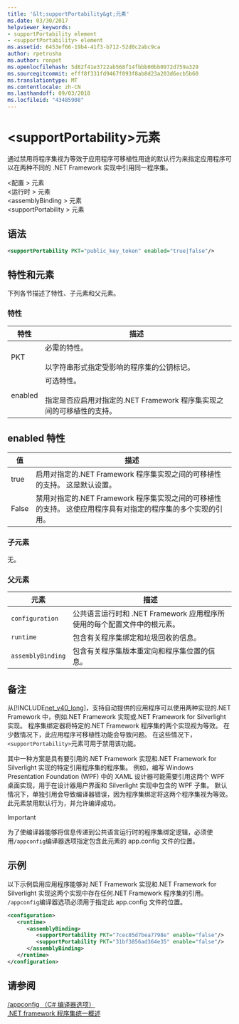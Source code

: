 ```yaml
---
title: '&lt;supportPortability&gt;元素'
ms.date: 03/30/2017
helpviewer_keywords:
- supportPortability element
- <supportPortability> element
ms.assetid: 6453ef66-19b4-41f3-b712-52d0c2abc9ca
author: rpetrusha
ms.author: ronpet
ms.openlocfilehash: 5d82f41e3722ab568f14fbbb00bb0972d759a329
ms.sourcegitcommit: efff8f331fd9467f093f8ab8d23a203d6ecb5b60
ms.translationtype: MT
ms.contentlocale: zh-CN
ms.lasthandoff: 09/03/2018
ms.locfileid: "43485908"
---
```

# <a name="ltsupportportabilitygt-element"></a>&lt;supportPortability&gt;元素
通过禁用将程序集视为等效于应用程序可移植性用途的默认行为来指定应用程序可以在两种不同的 .NET Framework 实现中引用同一程序集。  
  
 \<配置 > 元素  
\<运行时 > 元素  
\<assemblyBinding > 元素  
\<supportPortability > 元素  
  
## <a name="syntax"></a>语法  
  
```xml  
<supportPortability PKT="public_key_token" enabled="true|false"/>  
```  
  
## <a name="attributes-and-elements"></a>特性和元素  
 下列各节描述了特性、子元素和父元素。  
  
### <a name="attributes"></a>特性  
  
|特性|描述|  
|---------------|-----------------|  
|PKT|必需的特性。<br /><br /> 以字符串形式指定受影响的程序集的公钥标记。|  
|enabled|可选特性。<br /><br /> 指定是否应启用对指定的.NET Framework 程序集实现之间的可移植性的支持。|  
  
## <a name="enabled-attribute"></a>enabled 特性  
  
|值|描述|  
|-----------|-----------------|  
|true|启用对指定的.NET Framework 程序集实现之间的可移植性的支持。 这是默认设置。|  
|False|禁用对指定的.NET Framework 程序集实现之间的可移植性的支持。 这使应用程序具有对指定的程序集的多个实现的引用。|  
  
### <a name="child-elements"></a>子元素  
 无。  
  
### <a name="parent-elements"></a>父元素  
  
|元素|描述|  
|-------------|-----------------|  
|`configuration`|公共语言运行时和 .NET Framework 应用程序所使用的每个配置文件中的根元素。|  
|`runtime`|包含有关程序集绑定和垃圾回收的信息。|  
|`assemblyBinding`|包含有关程序集版本重定向和程序集位置的信息。|  
  
## <a name="remarks"></a>备注  
 从[!INCLUDE[net_v40_long](../../../../../includes/net-v40-long-md.md)]，支持自动提供的应用程序可以使用两种实现的.NET Framework 中，例如.NET Framework 实现或.NET Framework for Silverlight 实现。 程序集绑定器将特定的.NET Framework 程序集的两个实现视为等效。 在少数情况下，此应用程序可移植性功能会导致问题。 在这些情况下，`<supportPortability>`元素可用于禁用该功能。  
  
 其中一种方案是具有要引用的.NET Framework 实现和.NET Framework for Silverlight 实现的特定引用程序集的程序集。 例如，编写 Windows Presentation Foundation (WPF) 中的 XAML 设计器可能需要引用这两个 WPF 桌面实现，用于在设计器用户界面和 Silverlight 实现中包含的 WPF 子集。 默认情况下，单独引用会导致编译器错误，因为程序集绑定将这两个程序集视为等效。 此元素禁用默认行为，并允许编译成功。  
  
> [!IMPORTANT]
>  为了使编译器能够将信息传递到公共语言运行时的程序集绑定逻辑，必须使用`/appconfig`编译器选项指定包含此元素的 app.config 文件的位置。  
  
## <a name="example"></a>示例  
 以下示例启用应用程序能够对.NET Framework 实现和.NET Framework for Silverlight 实现这两个实现中存在任何.NET Framework 程序集的引用。 `/appconfig`编译器选项必须用于指定此 app.config 文件的位置。  
  
```xml  
<configuration>  
   <runtime>  
      <assemblyBinding>  
         <supportPortability PKT="7cec85d7bea7798e" enable="false"/>  
         <supportPortability PKT="31bf3856ad364e35" enable="false"/>  
      </assemblyBinding>  
   </runtime>  
</configuration>  
```  
  
## <a name="see-also"></a>请参阅  
 [/appconfig （C# 编译器选项）](https://msdn.microsoft.com/library/ee523958.aspx)  
 [.NET framework 程序集统一概述](https://msdn.microsoft.com/library/8d8cc65e-031d-463b-bde3-2c6dc2e3bc48)
